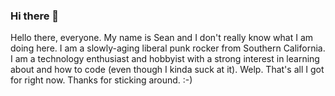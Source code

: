 ### Hi there 👋

Hello there, everyone. My name is Sean and I don't really know what I am doing here. I am a slowly-aging liberal punk rocker from Southern California. I am a technology enthusiast and hobbyist with a strong interest in learning about and how to code (even though I kinda suck at it). Welp. That's all I got for right now. Thanks for sticking around. :-)

<!--
**aseriesofnumbers/aseriesofnumbers** is a ✨ _special_ ✨ repository because its `README.md` (this file) appears on your GitHub profile.

Here are some ideas to get you started:

- 🔭 I’m currently working on ...
- 🌱 I’m currently learning ...
- 👯 I’m looking to collaborate on ...
- 🤔 I’m looking for help with ...
- 💬 Ask me about ...
- 📫 How to reach me: ...
- 😄 Pronouns: ...
- ⚡ Fun fact: ...
-->
